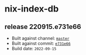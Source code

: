 # nix-index-db
## release 220915.e731e66
- Built against channel: [`master`](https://github.com/nixos/nixpkgs/tree/master)
- Built against commit: [`e731e66`](https://github.com/NixOS/nixpkgs/commit/e731e6638c7726241c352c74bc7f860872e4cbd2)
- Build date: `2022-09-15`
